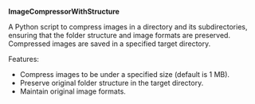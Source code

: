 **ImageCompressorWithStructure**

A Python script to compress images in a directory and its subdirectories, ensuring that the folder structure and image formats are preserved. Compressed images are saved in a specified target directory.

Features:
- Compress images to be under a specified size (default is 1 MB).
- Preserve original folder structure in the target directory.
- Maintain original image formats.
